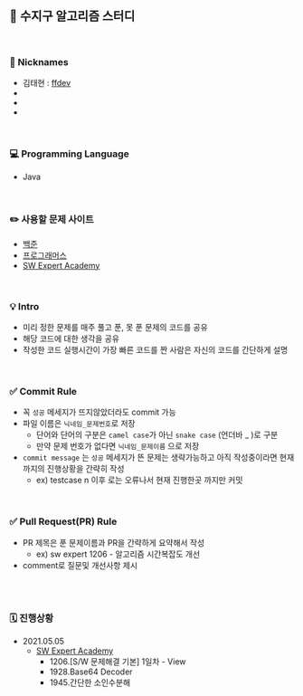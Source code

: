 ## 🎯 수지구 알고리즘 스터디


</br>

### 👋 Nicknames
  - 김태현 : [ffdev](https://github.com/ffolabear)
  - 
  - 
  -

</br> 

  
### 💻 Programming Language
  - Java

</br>

### ✏️ 사용할 문제 사이트 

  * [백준](https://www.acmicpc.net/)
  * [프로그래머스](https://programmers.co.kr/)
  * [SW Expert Academy](https://swexpertacademy.com/main/main.do)
  

 </br>

   
### 💡 Intro

   * 미리 정한 문제를 매주 풀고 푼, 못 푼 문제의 코드를 공유
   * 해당 코드에 대한 생각을 공유
   * 작성한 코드 실행시간이 가장 빠른 코드를 짠 사람은 자신의 코드를 간단하게 설명
    
</br>
    
### ✅ Commit Rule
   * 꼭 `성공` 메세지가 뜨지않았더라도 commit 가능
   * 파일 이름은 `닉네임_문제번호`로 저장
     + 단어와 단어의 구분은 `camel case`가 아닌 `snake case` (언더바 _ )로 구분
     + 만약 문제 번호가 없다면 `닉네임_문제이름` 으로 저장
   * `commit message` 는 `성공` 메세지가 뜬 문제는 생략가능하고 아직 작성중이라면 현재까지의 진행상황을 간략히 작성 
     + ex) testcase n 이후 로는 오류나서 현재 진행한곳 까지만 커밋

</br>


### ✅ Pull Request(PR) Rule

   * PR 제목은 푼 문제이름과 PR을 간략하게 요약해서 작성
     + ex) sw expert 1206 - 알고리즘 시간복잡도 개선
   * comment로 질문및 개선사항 제시
   
</br></br>


### 🗓 진행상황
  * 2021.05.05
    *  [SW Expert Academy](https://swexpertacademy.com/main/main.do)
        + 1206.[S/W 문제해결 기본] 1일차 - View
        + 1928.Base64 Decoder
        + 1945.간단한 소인수분해




</br></br>
